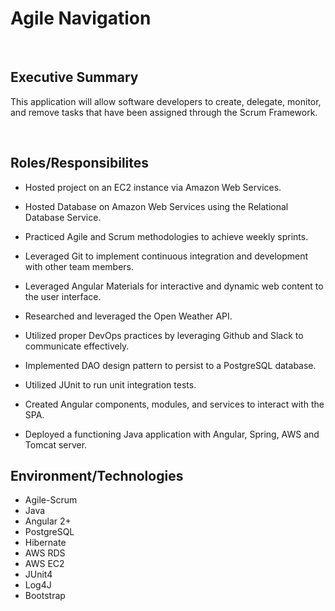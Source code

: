 # Agile Navigation
<br>

## Executive Summary
This application will allow software developers to create, delegate, monitor, and remove tasks that have been assigned through the Scrum Framework.

<br>

## Roles/Responsibilites
- Hosted project on an EC2 instance via Amazon Web Services.

- Hosted Database on Amazon Web Services using the Relational Database Service.

- Practiced Agile and Scrum methodologies to achieve weekly sprints.

- Leveraged Git to implement continuous integration and development with other team members.

- Leveraged Angular Materials for interactive and dynamic web content to the user interface.

- Researched and leveraged the Open Weather API.

- Utilized proper DevOps practices by leveraging Github and Slack to communicate effectively.

- Implemented DAO design pattern to persist to a PostgreSQL database.

- Utilized JUnit to run unit integration tests.

- Created Angular components, modules, and services to interact with the SPA.

- Deployed a functioning Java application with Angular, Spring, AWS and Tomcat server.

## Environment/Technologies

- Agile-Scrum
- Java
- Angular 2+ 
- PostgreSQL 
- Hibernate 
- AWS RDS 
- AWS EC2
- JUnit4 
- Log4J 
- Bootstrap
